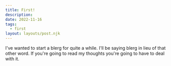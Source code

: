 ```yaml
---
title: First!
description: 
date: 2022-11-16
tags:
  - first
layout: layouts/post.njk
---
```


I've wanted to start a blerg for quite a while. I'll be saying blerg in lieu of that other word. If you're going to read my thoughts you're going to have to deal with it.

